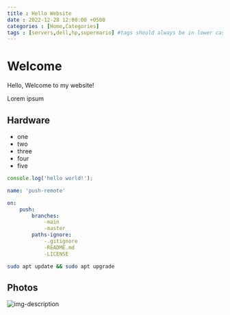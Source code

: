 ```yaml
---
title : Hello Website
date : 2022-12-28 12:00:00 +0500
categories : [Home,Categories]
tags : [servers,dell,hp,supermario] #tags should always be in lower case
---
```


# Welcome

 Hello, Welcome to my website!

 Lorem ipsum

 ## Hardware

 * one
 * two
 * three
 * four
 * five

 ```javascript
console.log('hello world!');
 ```


```yml
name: 'push-remote'

on:
    push:
        branches:
            -main
            -master
        paths-ignore:
            -.gitignore
            -README.md
            -LICENSE
```

```bash
sudo apt update && sudo apt upgrade
```


## Photos

![img-description](https://cdn1.vectorstock.com/i/1000x1000/07/65/robot-icon-set-vector-18720765.jpg)